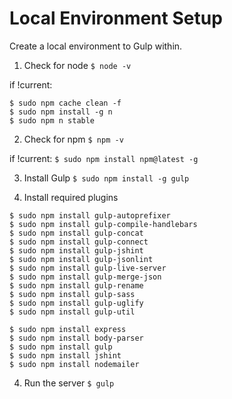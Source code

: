 # Local Environment Setup #

Create a local environment to Gulp within.

1. Check for node
```$ node -v```

if !current:
```
$ sudo npm cache clean -f
$ sudo npm install -g n
$ sudo npm n stable
```

2. Check for npm
```$ npm -v```

if !current:
```$ sudo npm install npm@latest -g```

3. Install Gulp
```$ sudo npm install -g gulp```

4. Install required plugins
```
$ sudo npm install gulp-autoprefixer
$ sudo npm install gulp-compile-handlebars
$ sudo npm install gulp-concat
$ sudo npm install gulp-connect
$ sudo npm install gulp-jshint
$ sudo npm install gulp-jsonlint
$ sudo npm install gulp-live-server
$ sudo npm install gulp-merge-json
$ sudo npm install gulp-rename
$ sudo npm install gulp-sass
$ sudo npm install gulp-uglify
$ sudo npm install gulp-util

$ sudo npm install express
$ sudo npm install body-parser
$ sudo npm install gulp
$ sudo npm install jshint
$ sudo npm install nodemailer
```

4. Run the server
```$ gulp```
